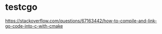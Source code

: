 # testcgo

https://stackoverflow.com/questions/67163442/how-to-compile-and-link-go-code-into-c-with-cmake
